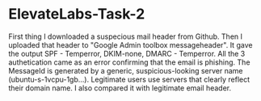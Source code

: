 # ElevateLabs-Task-2
First thing I downloaded a suspecious mail header from Github.
Then I uploaded that header to "Google Admin toolbox messageheader". It gave the output SPF - Temperror, DKIM-none, DMARC - Temperror. All the 3 authetication came as an error confirming that the email is phishing. The MessageId is generated by a generic, suspicious-looking server name (ubuntu-s-1vcpu-1gb...). Legitimate users use servers that clearly reflect their domain name. I also compared it with legitimate email header.
